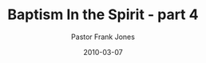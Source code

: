 ---
lunr: "true"
title: "Baptism In the Spirit - part 4"
author: "Pastor Frank Jones"
postDate: "03-07-2010"
date: 2010-03-07
category: "sermons"
slug: "2010/03/BaptismInTheSpirit_part4"
icon: microphone
audioLink: "BaptismInTheSpirit_part4"
tags: [baptism, holy spirit, tongues]
mp3: "BaptismInTheSpirit_part4/03072010.mp3"
ogg: "BaptismInTheSpirit_part4/03072010.ogg"
linkurl: "https://archive.org/download/BaptismInTheSpirit_part4/BaptismInTheSpirit_part4_files.xml"
ipath: "https://archive.org/download/BaptismInTheSpirit_part4/03072010.mp3"
layout: sermon.html
---